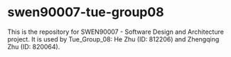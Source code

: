 # swen90007-tue-group08
This is the repository for SWEN90007 - Software Design and Architecture project. It is used by Tue_Group_08: He Zhu (ID: 812206) and Zhengqing Zhu (ID: 820064).
